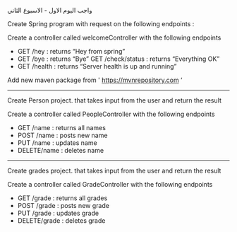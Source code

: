 واجب اليوم الاول - الاسبوع الثاني


Create Spring program with request on the following endpoints :

Create a controller called welcomeController with the following endpoints

- GET /hey : returns “Hey from spring” 
- GET /bye : returns “Bye” GET /check/status : returns “Everything OK” 
- GET /health : returns “Server health is up and running”

Add new maven package from ' https://mvnrepository.com ‘



----------


Create Person project. that takes input from the user and return the result 

Create a controller called PeopleController with the following endpoints

- GET /name : returns all names
- POST /name : posts new name
- PUT /name : updates name
- DELETE/name : deletes name


----------


Create grades project. that takes input from the user and return the result 

Create a controller called GradeController with the following endpoints

- GET /grade : returns all grades
- POST /grade : posts new grade
- PUT /grade : updates grade
- DELETE/grade : deletes grade
